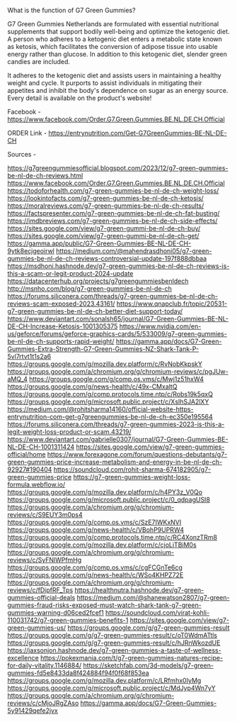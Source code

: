What is the function of G7 Green Gummies?

G7 Green Gummies Netherlands are formulated with essential nutritional supplements that support bodily well-being and optimize the ketogenic diet. A person who adheres to a ketogenic diet enters a metabolic state known as ketosis, which facilitates the conversion of adipose tissue into usable energy rather than glucose. In addition to this ketogenic diet, slender green candies are included.



It adheres to the ketogenic diet and assists users in maintaining a healthy weight and cycle. It purports to assist individuals in mitigating their appetites and inhibit the body's dependence on sugar as an energy source. Every detail is available on the product's website!

Facebook -  https://www.facebook.com/Order.G7.Green.Gummies.BE.NL.DE.CH.Official

ORDER Link - https://entrynutrition.com/Get-G7GreenGummies-BE-NL-DE-CH

Sources - 

https://g7greengummiesofficial.blogspot.com/2023/12/g7-green-gummies-be-nl-de-ch-reviews.html
https://www.facebook.com/Order.G7.Green.Gummies.BE.NL.DE.CH.Official
https://todoforhealth.com/g7-green-gummies-be-nl-de-ch-weight-loss/
https://lookintofacts.com/g7-green-gummies-be-nl-de-ch-ketosis/
https://moralreviews.com/g7-green-gummies-be-nl-de-ch-results/
https://factspresenter.com/g7-green-gummies-be-nl-de-ch-fat-busting/
https://imdbreviews.com/g7-green-gummies-be-nl-de-ch-side-effects/
https://sites.google.com/view/g7-green-gummi-be-nl-de-ch-buy/
https://sites.google.com/view/g7-green-gummi-be-nl-de-ch-get/
https://gamma.app/public/G7-Green-Gummies-BE-NL-DE-CH-9ytk8ecjgeoirwl
https://medium.com/@mahendrasdhoni05/g7-green-gummies-be-nl-de-ch-reviews-controversial-update-197f888dbbaa
https://msdhoni.hashnode.dev/g7-green-gummies-be-nl-de-ch-reviews-is-this-a-scam-or-legit-product-2024-update
https://datacenterhub.org/projects/g7greengummiesbenldech
http://msnho.com/blog/g7-green-gummies-be-nl-de-ch
https://forums.siliconera.com/threads/g7-green-gummies-be-nl-de-ch-reviews-scam-exposed-2023.43161/
https://www.qnapclub.fr/topic/20531-g7-green-gummies-be-nl-de-ch-better-diet-support-today/
https://www.deviantart.com/sonalsh65/journal/G7-Green-Gummies-BE-NL-DE-CH-Increase-Ketosis-1001305375
https://www.nvidia.com/en-us/geforce/forums/geforce-graphics-cards/5/533009/g7-green-gummies-be-nl-de-ch-supports-rapid-weight/
https://gamma.app/docs/G7-Green-Gummies-Extra-Strength-G7-Green-Gummies-NZ-Shark-Tank-P-5vl7rtvt1t1s2a6
https://groups.google.com/g/mozilla.dev.platform/c/RvNobKkpskY
https://groups.google.com/a/chromium.org/g/chromium-reviews/c/pgJUw-aMQ_4
https://groups.google.com/g/comp.os.vms/c/Mwj1z51hxW4
https://groups.google.com/g/news-health/c/49x-CMxaltQ
https://groups.google.com/g/comp.protocols.time.ntp/c/Robs19k5qxQ
https://groups.google.com/g/microsoft.public.project/c/XsIhSJA2lXY
https://medium.com/@rohitsharma14160/official-website-https-entrynutrition-com-get-g7greengummies-be-nl-de-ch-ec350e195564
https://forums.siliconera.com/threads/g7-green-gummies-2023-is-this-a-legit-weight-loss-product-or-scam.43219/
https://www.deviantart.com/gabrielle0307/journal/G7-Green-Gummies-BE-NL-DE-CH-1001311424
https://sites.google.com/view/g7-green-gummies-official/home
https://www.forexagone.com/forum/questions-debutants/g7-green-gummies-price-increase-metabolism-and-energy-in-be-nl-de-ch-92927#190404
https://soundcloud.com/rohit-sharma-674182905/g7-green-gummies-price
https://g7-green-gummies-weight-loss-formula.webflow.io/
https://groups.google.com/g/mozilla.dev.platform/c/h4PY3z_V0Qo
https://groups.google.com/g/microsoft.public.project/c/0_qdpagUSI8
https://groups.google.com/a/chromium.org/g/chromium-reviews/c/S9EUY3m0ps4
https://groups.google.com/g/comp.os.vms/c/SzE7IWKxNVI
https://groups.google.com/g/news-health/c/VBohP9UPRW4
https://groups.google.com/g/comp.protocols.time.ntp/c/RC4XonzTRm8
https://groups.google.com/g/mozilla.dev.platform/c/cjoLjTBiM0s
https://groups.google.com/a/chromium.org/g/chromium-reviews/c/SyFNlWPfmHg
https://groups.google.com/g/comp.os.vms/c/cgFCGnTe6cg
https://groups.google.com/g/news-health/c/WSo4KHPZ72E
https://groups.google.com/a/chromium.org/g/chromium-reviews/c/fDipfRF_Tps
https://healthnutra.hashnode.dev/g7-green-gummies-official-deals
https://medium.com/@shanewatson2807/g7-green-gummies-fraud-risks-exposed-must-watch-shark-tank-g7-green-gummies-warning-d06ced2fcef1
https://soundcloud.com/virat-kohli-110031742/g7-green-gummies-benefits-1
https://sites.google.com/view/g7-green-gummies-us/
https://groups.google.com/g/g7-green-gummies-result
https://groups.google.com/g/g7-green-gummies-result/c/oT0WdmATtls
https://groups.google.com/g/g7-green-gummies-result/c/hJRnWkozdUE
https://jaxsonjon.hashnode.dev/g7-green-gummies-a-taste-of-wellness-excellence
https://pokexmania.com/t/g7-green-gummies-natures-recipe-for-daily-vitality.1146884/
https://sketchfab.com/3d-models/g7-green-gummies-fd5e8433da8f424884f94f0f68f853ea
https://groups.google.com/g/mozilla.dev.platform/c/LRfmhx0IyMg
https://groups.google.com/g/microsoft.public.project/c/MdJyp4Wn7yY
https://groups.google.com/a/chromium.org/g/chromium-reviews/c/cMjoJRgZAso
https://gamma.app/docs/G7-Green-Gummies-5y91429qefe2jvx
